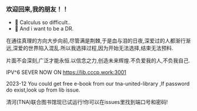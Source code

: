 ### 欢迎回来,我的朋友！！ 
- 🌱 Calculus so difficult..
- 👀 And i want to be a DR.


在通往真理的方向大步向前,尽管满是荆棘,于是血与泪的日夜,深爱过的人都渐行渐远,深爱的世界陷入混乱.所以我选择过程,因为开始无法选择,结束无法预料.

片面不会深刻,广泛才能永恒.以信念之力,创造未来辉煌.不负爱我的人,不负我自己.

IPV^6 SEVER NOW ON https://lib.cccp.work:3001

2023-12 You could get free e-book from our tna-united-library ,If password do exist,look up from lib issue.

清河(TNA)联合图书馆现已试运行!你可以在issues里找到端口号和密码!

